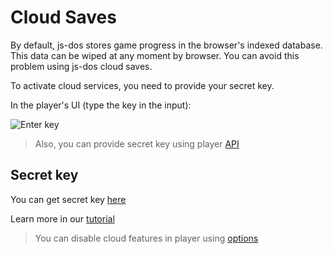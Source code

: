 # Cloud Saves

By default, js-dos stores game progress in the browser's indexed database. This data can be wiped at any moment by browser.
You can avoid this problem using js-dos cloud saves.

To activate cloud services, you need to provide your secret key. 

In the player's UI (type the key in the input):

![Enter key](enter-key.jpg)

> Also, you can provide secret key using player [API](Player-API.md#options)

## Secret key

You can get secret key [here](https://v8.js-dos.com/key/)

Learn more in our [tutorial](Subscription.md)

> You can disable cloud features in player using [options](Player-API.md#options)

